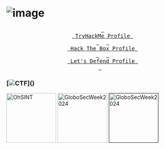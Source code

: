 # ![image](https://github.com/user-attachments/assets/b8b70f66-59fd-4417-957d-be53f6664969)

  <p align="center">
    <a href="https://tryhackme.com/p/paulemacedo"><kbd> <br> TryHackMe Profile <br> </kbd></a>&ensp;&ensp;
    <a href="https://app.hackthebox.com/profile/overview"><kbd> <br> Hack The Box Profile <br> </kbd></a>&ensp;&ensp;
    <a href="https://app.letsdefend.io/user/paulemacedo"><kbd> <br> Let's Defend Profile <br> </kbd></a>&ensp;&ensp;
  </p>

### [![CTF](https://readme-typing-svg.herokuapp.com?font=Rubik+Glitch&size=25&pause=1000&color=6E548C&width=435&lines=Completed+Rooms!)]()
[<img src="https://github.com/user-attachments/assets/3fc48062-9fd1-4636-b444-55cac6174bb1" height="130" alt="OhSINT"/>](https://github.com/paulemacedo/Capture-The-Flag/blob/main/Easy/OhSINT.md)
[<img src="https://github.com/user-attachments/assets/65ba9aa5-0648-4c7f-b0c0-6643155b18a3" height="130" alt="GloboSecWeek2024"/>](https://github.com/paulemacedo/Capture-The-Flag/blob/main/Easy/OSINT%20-%20GloboSecWeek2024.md)
[<img src="https://github.com/user-attachments/assets/a4e248b5-b34f-422e-be78-45a90a37ae23" height="130" alt="GloboSecWeek2024"/>]()

